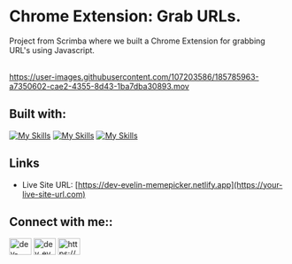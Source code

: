 # Chrome Extension: Grab URLs. 
Project from Scrimba where we built a Chrome Extension for grabbing URL's using Javascript.<br>
<br>

https://user-images.githubusercontent.com/107203586/185785963-a7350602-cae2-4355-8d43-1ba7dba30893.mov



## Built with:

[![My Skills](https://skillicons.dev/icons?i=html)](https://skillicons.dev) [![My Skills](https://skillicons.dev/icons?i=css)](https://skillicons.dev) [![My Skills](https://skillicons.dev/icons?i=js)](https://skillicons.dev)

## Links

- Live Site URL: [https://dev-evelin-memepicker.netlify.app](https://your-live-site-url.com)





## Connect with me::

<a href="https://codepen.io/dev-evelin" target="blank"><img align="center" src="https://raw.githubusercontent.com/rahuldkjain/github-profile-readme-generator/master/src/images/icons/Social/codepen.svg" alt="dev-evelin" height="30" width="40" /></a>
<a href="https://twitter.com/dev_evelin_" target="blank"><img align="center" src="https://raw.githubusercontent.com/rahuldkjain/github-profile-readme-generator/master/src/images/icons/Social/twitter.svg" alt="dev_evelin_" height="30" width="40" /></a>
<a href="https://linkedin.com/in/https://www.linkedin.com/in/evelin-n-776602238/" target="blank"><img align="center" src="https://raw.githubusercontent.com/rahuldkjain/github-profile-readme-generator/master/src/images/icons/Social/linked-in-alt.svg" alt="https://www.linkedin.com/in/evelin-n-776602238/" height="30" width="40" /></a>
<br>
